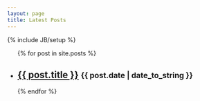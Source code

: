```yaml
---
layout: page
title: Latest Posts
---
```

{% include JB/setup %}

<ul class="posts">
  {% for post in site.posts %}
    <li><h2><a href="{{ BASE_PATH }}{{ post.url }}">{{ post.title }}</a>  <small>{{ post.date | date_to_string }}</small></h2> </li>
  {% endfor %}
</ul>